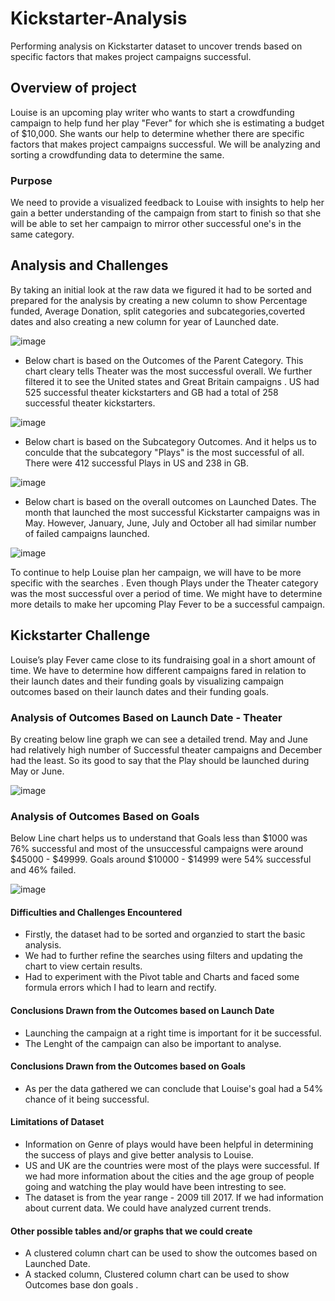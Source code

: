 # Kickstarter-Analysis
Performing analysis on Kickstarter dataset to uncover trends based on specific factors that makes project campaigns successful.

## Overview of project 
Louise is an upcoming play writer who wants to start a crowdfunding campaign to help fund her play "Fever" for which she is estimating a budget of $10,000. She wants our help to determine whether there are specific factors that makes project campaigns successful. We will be analyzing and sorting a crowdfunding data to determine the same.

### Purpose
We need to provide a visualized feedback to Louise with insights to help her gain a better understanding of the campaign from start to finish so that she will be able to set her campaign to mirror other successful one's in the same category.

## Analysis and Challenges 
By taking an initial look at the raw data we figured it had to be sorted and prepared for the analysis by creating a new column to show Percentage funded, Average Donation, split categories and subcategories,coverted dates and also creating a new column for year of Launched date.

![image](https://user-images.githubusercontent.com/78935551/109440416-343e0300-7a00-11eb-8834-06fccf978f05.png)


- Below chart is based on the Outcomes of the Parent Category. This chart cleary tells Theater was the most successful overall. We further filtered it to see the United states and Great Britain campaigns . US had 525 successful theater kickstarters and GB had a total of 258 successful theater kickstarters.


![image](https://user-images.githubusercontent.com/78935551/109452425-b2f56900-7a1d-11eb-903a-0be2498cec8d.png)


- Below chart is based on the Subcategory Outcomes. And it helps us to conculde that the subcategory "Plays" is the most successful of all. There were 412 successful Plays in US and 238 in GB. 


![image](https://user-images.githubusercontent.com/78935551/109454698-c5be6c80-7a22-11eb-9bff-45a56f625b9a.png)

- Below chart is based on the overall outcomes on Launched Dates. The month that launched the most successful Kickstarter campaigns was in May. However, January, June, July and October all had similar number of failed campaigns launched.

![image](https://user-images.githubusercontent.com/78935551/109546563-626f2180-7a98-11eb-958b-d32a1ff1c11e.png)

To continue to help Louise plan her campaign, we will have to be more specific with the searches . Even though Plays under the Theater category was the most successful over a period of time. We might have to determine more details to make her upcoming Play Fever to be a successful campaign.



## Kickstarter Challenge
Louise’s play Fever came close to its fundraising goal in a short amount of time. We have to determine how different campaigns fared in relation to their launch dates and their funding goals by visualizing campaign outcomes based on their launch dates and their funding goals.

### Analysis of Outcomes Based on Launch Date - Theater
By creating below line graph we can see a detailed trend. May and June had relatively high number of Successful theater campaigns and December had the least. So its good to say that the Play should be launched during May or June.


![image](https://user-images.githubusercontent.com/78935551/109549088-78caac80-7a9b-11eb-9076-2d45d6839bef.png)


### Analysis of Outcomes Based on Goals
Below Line chart helps us to understand that Goals less than $1000 was 76% successful and most of the unsuccessful campaigns were around $45000 - $49999. Goals around $10000 - $14999 were 54% successful and 46% failed. 

![image](https://user-images.githubusercontent.com/78935551/109552473-d06b1700-7a9f-11eb-9852-c0f4b41545c4.png)


#### Difficulties and Challenges Encountered 
 - Firstly, the dataset had to be sorted and organzied to start the basic analysis.
 - We had to further refine the searches using filters and updating the chart to view certain results.
 - Had to experiment with the Pivot table and Charts and faced some formula errors which I had to learn and rectify.
 
 
 #### Conclusions Drawn from the Outcomes based on Launch Date 
 - Launching the campaign at a right time is important for it be successful.
 - The Lenght of the campaign can also be important to analyse.
 
 
#### Conclusions Drawn from the Outcomes based on Goals
- As per the data gathered we can conclude that Louise's goal had a 54% chance of it being successful.


#### Limitations of Dataset
- Information on Genre of plays would have been helpful in determining the success of plays and give better analysis to Louise. 
- US and UK are the countries were most of the plays were successful. If we had more information about the cities and the age group of people going and watching the play would have been intresting to see.
- The dataset is from the year range - 2009 till 2017. If we had information about current data. We could have analyzed current trends.


#### Other possible tables and/or graphs that we could create
- A clustered column chart can be used to show the outcomes based on Launched Date.
- A stacked column, Clustered column chart can be used to show Outcomes base don goals . 





 
 



 
 
 
































